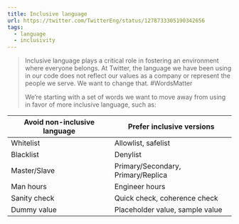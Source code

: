 ```yaml
---
title: Inclusive language
url: https://twitter.com/TwitterEng/status/1278733305190342656
tags:
  - language
  - inclusivity
---
```


> Inclusive language plays a critical role in fostering an environment where everyone belongs. At Twitter, the language we have been using in our code does not reflect our values as a company or represent the people we serve. We want to change that. #WordsMatter
>
> We’re starting with a set of words we want to move away from using in favor of more inclusive language, such as:

| Avoid non-inclusive language | Prefer inclusive versions |
|------------------------------|---------------------------|
| Whitelist | Allowlist, safelist |
| Blacklist | Denylist |
| Master/Slave | Primary/Secondary, Primary/Replica |
| Man hours | Engineer hours |
| Sanity check | Quick check, coherence check |
| Dummy value | Placeholder value, sample value |